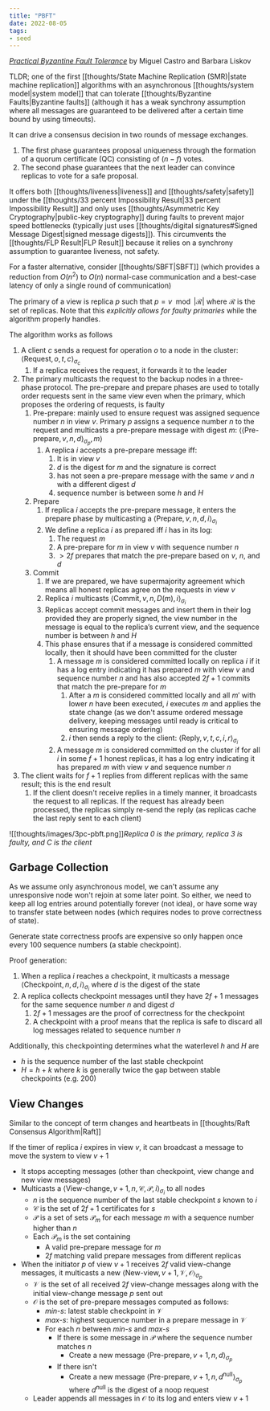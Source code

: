 ```yaml
---
title: "PBFT"
date: 2022-08-05
tags:
- seed
---
```


*[Practical Byzantine Fault Tolerance](http://css.csail.mit.edu/6.824/2014/papers/castro-practicalbft.pdf)* by Miguel Castro and Barbara Liskov

TLDR; one of the first [[thoughts/State Machine Replication (SMR)|state machine replication]] algorithms with an asynchronous [[thoughts/system model|system model]] that can tolerate [[thoughts/Byzantine Faults|Byzantine faults]] (although it has a weak synchrony assumption where all messages are guaranteed to be delivered after a certain time bound by using timeouts).

It can drive a consensus decision in two rounds of message exchanges.
1. The first phase guarantees proposal uniqueness through the formation of a quorum certificate (QC) consisting of $(n − f)$ votes.
2. The second phase guarantees that the next leader can convince replicas to vote for a safe proposal.

It offers both [[thoughts/liveness|liveness]] and [[thoughts/safety|safety]] under the [[thoughts/33 percent Impossibility Result|33 percent Impossibility Result]] and only uses [[thoughts/Asymmetric Key Cryptography|public-key cryptography]] during faults to prevent major speed bottlenecks (typically just uses [[thoughts/digital signatures#Signed Message Digest|signed message digests]]). This circumvents the [[thoughts/FLP Result|FLP Result]] because it relies on a synchrony assumption to guarantee liveness, not safety.

For a faster alternative, consider [[thoughts/SBFT|SBFT]] (which provides a reduction from $O(n^2)$ to $O(n)$ normal-case communication and a best-case latency of only a single round of communication)

The primary of a view is replica $p$ such that $p = v \mod |\mathcal{R}|$ where $\mathcal{R}$ is the set of replicas. Note that this *explicitly allows for faulty primaries* while the algorithm properly handles.

The algorithm works as follows
1. A client $c$ sends a request for operation $o$ to a node in the cluster: $\langle \textrm{Request}, o, t, c \rangle_{\sigma_c}$
	1. If a replica receives the request, it forwards it to the leader
2. The primary multicasts the request to the backup nodes in a three-phase protocol. The pre-prepare and prepare phases are used to totally order requests sent in the same view even when the primary, which proposes the ordering of requests, is faulty
	1. Pre-prepare: mainly used to ensure request was assigned sequence number $n$ in view $v$. Primary $p$ assigns a sequence number $n$ to the request and multicasts a pre-prepare message with digest $m$: $\langle \langle \textrm{Pre-prepare}, v, n, d \rangle_{\sigma_p}, m \rangle$
		1. A replica $i$ accepts a pre-prepare message iff:
			1. It is in view $v$
			2. $d$ is the digest for $m$ and the signature is correct
			3. has not seen a pre-prepare message with the same $v$ and $n$ with a different digest $d$
			4. sequence number is between some $h$ and $H$
	2. Prepare
		1. If replica $i$ accepts the pre-prepare message, it enters the prepare phase by multicasting a $\langle \textrm{Prepare}, v, n, d, i \rangle_{\sigma_i}$
		2. We define a replica $i$ as prepared iff $i$ has in its log:
			1. The request $m$
			2. A pre-prepare for $m$ in view $v$ with sequence number $n$
			3. $>2f$ prepares that match the pre-prepare based on $v$, $n$, and $d$
	3. Commit
		1. If we are prepared, we have supermajority agreement which means all honest replicas agree on the requests in view $v$
		2. Replica $i$ multicasts $\langle \textrm{Commit}, v, n, D(m), i \rangle_{\sigma_i}$
		3. Replicas accept commit messages and insert them in their log provided they are properly signed, the view number in the message is equal to the replica’s current view, and the sequence number is between $h$ and $H$
		4. This phase ensures that if a message is considered committed locally, then it should have been committed for the cluster
			1. A message $m$ is considered committed locally on replica $i$ if it has a log entry indicating it has prepared $m$ with view $v$ and sequence number $n$ and has also accepted $2f+1$ commits that match the pre-prepare for $m$
				1. After a $m$ is considered committed locally and all $m'$ with lower $n$ have been executed, $i$ executes $m$ and applies the state change (as we don't assume ordered message delivery, keeping messages until ready is critical to ensuring message ordering)
				2. $i$ then sends a reply to the client: $\langle \textrm{Reply}, v, t, c, i, r \rangle_{\sigma_i}$
			2. A message $m$ is considered committed on the cluster if for all $i$ in some $f+1$ honest replicas, it has a log entry indicating it has prepared $m$ with view $v$ and sequence number $n$
4. The client waits for $f + 1$ replies from different replicas with the same result; this is the end result
	1. If the client doesn't receive replies in a timely manner, it broadcasts the request to all replicas. If the request has already been processed, the replicas simply re-send the reply (as replicas cache the last reply sent to each client)

![[thoughts/images/3pc-pbft.png]]*Replica 0 is the primary, replica 3 is faulty, and C is the client*

## Garbage Collection
As we assume only asynchronous model, we can't assume any unresponsive node won't rejoin at some later point. So either, we need to keep all log entries around potentially forever (not idea), or have some way to transfer state between nodes (which requires nodes to prove correctness of state).

Generate state correctness proofs are expensive so only happen once every 100 sequence numbers (a stable checkpoint).

Proof generation:
1. When a replica $i$ reaches a checkpoint, it multicasts a message $\langle \textrm{Checkpoint}, n, d, i \rangle_{\sigma_i}$ where $d$ is the digest of the state
2. A replica collects checkpoint messages until they have $2f+1$ messages for the same sequence number $n$ and digest $d$
	1. $2f+1$ messages are the proof of correctness for the checkpoint
	2. A checkpoint with a proof means that the replica is safe to discard all log messages related to sequence number $n$

Additionally, this checkpointing determines what the waterlevel $h$ and $H$ are
- $h$ is the sequence number of the last stable checkpoint
- $H = h + k$ where $k$ is generally twice the gap between stable checkpoints (e.g. 200)

## View Changes
Similar to the concept of term changes and heartbeats in [[thoughts/Raft Consensus Algorithm|Raft]]

If the timer of replica $i$ expires in view $v$, it can broadcast a message to move the system to view $v + 1$
- It stops accepting messages (other than checkpoint, view change and new view messages)
- Multicasts a $\langle \textrm{View-change}, v + 1, n , \mathcal C, \mathcal P, i \rangle_{\sigma_i}$ to all nodes
	- $n$ is the sequence number of the last stable checkpoint $s$ known to $i$
	- $\mathcal C$ is the set of $2f+1$ certificates for $s$
	- $\mathcal P$ is a set of sets $\mathcal{P}_m$ for each message $m$ with a sequence number higher than $n$
	- Each $\mathcal{P}_m$ is the set containing
		- A valid pre-prepare message for $m$
		- $2f$ matching valid prepare messages from different replicas
- When the initiator $p$ of view $v + 1$ receives $2f$ valid view-change messages, it multicasts a new $\langle \textrm{New-view}, v + 1, \mathcal V, \mathcal O \rangle_{\sigma_p}$ 
	- $\mathcal V$ is the set of all received $2f$ view-change messages along with the initial view-change message $p$ sent out
	- $\mathcal O$ is the set of pre-prepare messages computed as follows:
		- *min-s*: latest stable checkpoint in $\mathcal V$
		- *max-s*: highest sequence number in a prepare message in $\mathcal V$
		- For each $n$ between *min-s* and *max-s*
			- If there is some message in $\mathcal P$ where the sequence number matches $n$
				- Create a new message $\langle \textrm{Pre-prepare}, v+1, n,d \rangle_{\sigma_p}$
			- If there isn't
				- Create a new message $\langle \textrm{Pre-prepare}, v+1, n,d^{\textrm{null}} \rangle_{\sigma_p}$ where $d^{\textrm{null}}$ is the digest of a noop request
	- Leader appends all messages in $\mathcal O$ to its log and enters view $v + 1$
